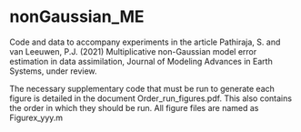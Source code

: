 # nonGaussian_ME
Code and data to accompany experiments in the article Pathiraja, S. and van Leeuwen, P.J. (2021) Multiplicative non-Gaussian model error estimation in data assimilation, Journal of Modeling Advances in Earth Systems,  under review.

The necessary supplementary code that must be run to generate each figure is detailed in the document Order_run_figures.pdf.  This also contains the order in which they should be run. All figure files are named as Figurex_yyy.m 
